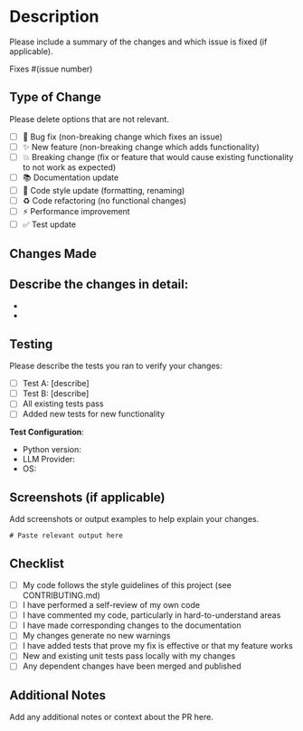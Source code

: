 # Description

Please include a summary of the changes and which issue is fixed (if applicable).

Fixes #(issue number)

## Type of Change

Please delete options that are not relevant.

- [ ] 🐛 Bug fix (non-breaking change which fixes an issue)
- [ ] ✨ New feature (non-breaking change which adds functionality)
- [ ] 💥 Breaking change (fix or feature that would cause existing functionality to not work as expected)
- [ ] 📚 Documentation update
- [ ] 🎨 Code style update (formatting, renaming)
- [ ] ♻️ Code refactoring (no functional changes)
- [ ] ⚡ Performance improvement
- [ ] ✅ Test update

## Changes Made

Describe the changes in detail:
- 
- 
- 

## Testing

Please describe the tests you ran to verify your changes:

- [ ] Test A: [describe]
- [ ] Test B: [describe]
- [ ] All existing tests pass
- [ ] Added new tests for new functionality

**Test Configuration**:
- Python version:
- LLM Provider:
- OS:

## Screenshots (if applicable)

Add screenshots or output examples to help explain your changes.

```
# Paste relevant output here
```

## Checklist

- [ ] My code follows the style guidelines of this project (see CONTRIBUTING.md)
- [ ] I have performed a self-review of my own code
- [ ] I have commented my code, particularly in hard-to-understand areas
- [ ] I have made corresponding changes to the documentation
- [ ] My changes generate no new warnings
- [ ] I have added tests that prove my fix is effective or that my feature works
- [ ] New and existing unit tests pass locally with my changes
- [ ] Any dependent changes have been merged and published

## Additional Notes

Add any additional notes or context about the PR here.
